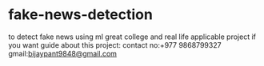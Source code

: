 # fake-news-detection
to detect fake news using ml
great college and real life applicable project
if you want guide about this project:
contact no:+977 9868799327
gmail:bijaypant9848@gmail.com
